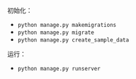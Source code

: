 初始化：
- `python manage.py makemigrations`
- `python manage.py migrate`
- `python manage.py create_sample_data`

运行：
- `python manage.py runserver`
